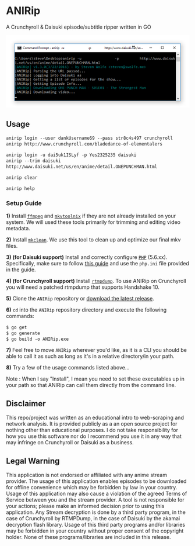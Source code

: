 # ANIRip
A Crunchyroll & Daisuki episode/subtitle ripper written in GO

![alt text](/images/anirip130.jpg "ANIRip v1.3.0 Screenshot")

## Usage
```
anirip login --user dankUsername69 --pass str8c4s497 crunchyroll
anirip http://www.crunchyroll.com/bladedance-of-elementalers
```
```
anirip login -u dai5uk1ISLyf -p Yes2325235 daisuki
anirip --trim daisuki http://www.daisuki.net/us/en/anime/detail.ONEPUNCHMAN.html
```
```
anirip clear
```
```
anirip help
```
### Setup Guide
**1)** Install [`ffmpeg`](https://ffmpeg.org/download.html) and [`mkvtoolnix`](https://mkvtoolnix.download/downloads.html) if they are not already installed on your system. We will used these tools primarily for trimming and editing video metadata.

**2)** Install [`mkclean`](https://www.matroska.org/downloads/mkclean.html). We use this tool to clean up and optimize our final mkv files.

**3) (for Daisuki support)** Install and correctly configure [`PHP`](http://php.net/get/php-5.6.19.tar.bz2/from/a/mirror) (5.6.xx). Specifically, make sure to follow [this guide](https://github.com/K-S-V/Scripts/wiki#installing-php-for-dummies-windows-only) and use the ```php.ini``` file provided in the guide.

**4) (for Crunchyroll support)** Install [`rtmpdump`](https://github.com/K-S-V/Scripts/releases). To use ANIRip on Crunchyroll you will need a patched rtmpdump that supports Handshake 10.

**5)** Clone the `ANIRip` repository or [download the latest release](https://github.com/sdwolfe32/ANIRip/releases).

**6)** `cd` into the `ANIRip` repository directory and execute the following commands:
```
$ go get
$ go generate
$ go build -o ANIRip.exe
```

**7)** Feel free to move `ANIRip` wherever you'd like, as it is a CLI you should be able to call it as such as long as it's in a relative directory/in your path.

**8)** Try a few of the usage commands listed above...

Note : When I say "Install", I mean you need to set these executables up in your path so that ANIRip can call them directly from the command line.

## Disclaimer
This repo/project was written as an educational intro to web-scraping and network analysis. It is provided publicly as a an open source project for nothing other than educational purposes. I do not take responsibility for how you use this software nor do I recommend you use it in any way that may infringe on Crunchyroll or Daisuki as a business.

## Legal Warning
This application is not endorsed or affiliated with any anime stream provider. The usage of this application enables episodes to be downloaded for offline convenience which may be forbidden by law in your country. Usage of this application may also cause a violation of the agreed Terms of Service between you and the stream provider. A tool is not responsible for your actions; please make an informed decision prior to using this application. Any Stream decryption is done by a third party program, in the case of Crunchyroll by RTMPDump, in the case of Daisuki by the akamai decryption flash library. Usage of this third party programs and/or libraries may be forbidden in your country without proper consent of the copyright holder. None of these programs/libraries are included in this release.
